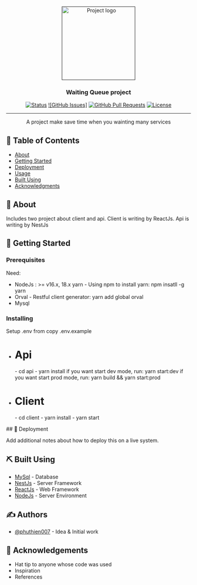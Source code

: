 <p align="center">
  <a href="" rel="noopener">
 <img width=200px height=200px src="https://github.com/phuthien007/Waiting-Queue/blob/master/client/public/resources/images/tf-logo.jpg" alt="Project logo"></a>
</p>

<h3 align="center">Waiting Queue project</h3>

<div align="center">

[![Status](https://img.shields.io/badge/status-active-success.svg)]()
[![GitHub Issues]](https://github.com/phuthien007/Waiting-Queue/issues)
[![GitHub Pull Requests](https://img.shields.io/github/issues-pr/kylelobo/The-Documentation-Compendium.svg)](https://github.com/phuthien007/Waiting-Queue/pulls)
[![License](https://img.shields.io/badge/license-MIT-blue.svg)](/LICENSE)

</div>

---

<p align="center"> 
A project make save time when you wainting many services
    <br> 
</p>

## 📝 Table of Contents

- [About](#about)
- [Getting Started](#getting_started)
- [Deployment](#deployment)
- [Usage](#usage)
- [Built Using](#built_using)
- [Acknowledgments](#acknowledgement)

## 🧐 About <a name = "about"></a>

Includes two project about client and api.
Client is writing by ReactJs.
Api is writing by NestJs

## 🏁 Getting Started <a name = "getting_started"></a>

### Prerequisites

Need:

- NodeJs : >= v16.x, 18.x
  yarn - Using npm to install yarn: npm insatll -g yarn
- Orval - Restful client generator: yarn add global orval
- Mysql

### Installing

<p> Setup .env from copy .env.example </p>
<ul>
<li>
<h1> 
  Api
</h1>
<p>
  - cd api
  - yarn install
  if you want start dev mode, run: yarn start:dev
  if you want start prod mode, run: yarn build && yarn start:prod
</p>
</li>
<li>
<h1> 
  Client
</h1>
<p>
  - cd client
  - yarn install
  - yarn start
</p>
</li>
</ul>
## 🚀 Deployment <a name = "deployment"></a>

Add additional notes about how to deploy this on a live system.

## ⛏️ Built Using <a name = "built_using"></a>

- [MySql](https://www.mysql.com/) - Database
- [NestJs](https://nestjs.com/) - Server Framework
- [ReactJs](https://react.dev/) - Web Framework
- [NodeJs](https://nodejs.org/en/) - Server Environment

## ✍️ Authors <a name = "authors"></a>

- [@phuthien007](https://github.com/phuthien007) - Idea & Initial work

## 🎉 Acknowledgements <a name = "acknowledgement"></a>

- Hat tip to anyone whose code was used
- Inspiration
- References
